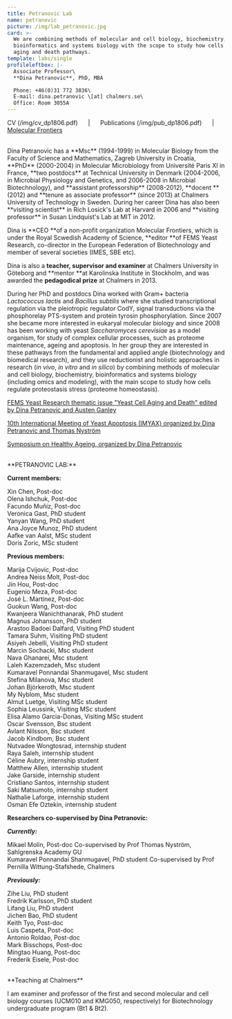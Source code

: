 ```yaml
---
title: Petranovic Lab
name: petranovic
picture: /img/lab_petranovic.jpg
card: >-
  We are combining methods of molecular and cell biology, biochemistry,
  bioinformatics and systems biology with the scope to study how cells regulate
  aging and death pathways.
template: labs/single
profileleftbox: |-
  Associate Professor\
  **Dina Petranovic**, PhD, MBA

  Phone: +46(0)31 772 3836\
  E-mail: dina.petranovic \[at] chalmers.se\
  Office: Room 3055A
---
```

CV (/img/cv_dp1806.pdf) &nbsp;&nbsp;&nbsp;&nbsp; | &nbsp;&nbsp;&nbsp;&nbsp; Publications (/img/pub_dp1806.pdf) &nbsp;&nbsp;&nbsp;&nbsp; | &nbsp;&nbsp;&nbsp;&nbsp; [Molecular Frontiers](http://www.molecularfrontiers.com/management-and-editorial-team)

<br>
Dina Petranovic has a **Msc** (1994-1999) in Molecular Biology from the Faculty of Science and Mathematics, Zagreb University in Croatia, **PhD** (2000-2004) in Molecular Microbiology from Université Paris XI in France, **two postdocs** at Technical University in Denmark (2004-2006, in Microbial Physiology and Genetics, and 2006-2008 in Microbial Biotechnology), and **assistant professorship** (2008-2012), **docent **(2012) and **tenure as associate professor** (since 2013) at Chalmers University of Technology in Sweden. During her career Dina has also been **visiting scientist** in Rich Losick's Lab at Harvard in 2006 and **visiting professor** in Susan Lindquist's Lab at MIT in 2012.

Dina is **CEO **of a non-profit organization Molecular Frontiers, which is under the Royal Scwedish Academy of Science, **editor **of FEMS Yeast Research, co-director in the European Federation of Biotechnology and member of several societies (IMES, SBE etc).

Dina is also a **teacher, supervisor and examiner** at Chalmers University in Göteborg and **mentor **at Karolinska Institute in Stockholm, and was awarded the **pedagodical prize** at Chalmers in 2013.

During her PhD and postdocs Dina worked with Gram+ bacteria _Lactococcus lactis_ and _Bacillus subtilis_ where she studied transcriptional regulation via the pleiotropic regulator CodY, signal transductions via the phosphorelay PTS-system and protein tyrosin phosphorylation. Since 2007 she became more interested in eukaryal molecular biology and since 2008 has been working with yeast _Saccharomyces cerevisiae_ as a model organism, for study of complex cellular processes, such as proteome maintenance, ageing and apoptosis. In her group they are interested in these pathways from the fundamental and applied angle (biotechnology and biomedical research), and they use reductionist and holistic approaches in research (_in vivo_, _in vitro_ and _in silico_) by combining methods of molecular and cell biology, biochemistry, bioinformatics and systems biology (including omics and modeling), with the main scope to study how cells regulate proteostasis stress (proteome homeostasis).

[FEMS Yeast Research thematic issue "Yeast Cell Aging and Death" edited by Dina Petranovic and Austen Ganley](https://onlinelibrary.wiley.com/toc/15671364/14/1)

[10th International Meeting of Yeast Apoptosis (IMYAX) organized by Dina Petranovic and Thomas Nyström](http://www.sysbio.se/imyaX/)

[Symposium on Healthy Ageing, organized by Dina Petranovic](http://www.chalmers.se/en/areas-of-advance/lifescience/events/Healthy-Ageing-Seminar/Pages/default.aspx)

<br>
**PETRANOVIC LAB:**

**Current members:**

Xin Chen,  Post-doc  
Olena Ishchuk,  Post-doc    
Facundo Muñiz,  Post-doc  
Veronica Gast,  PhD student  
Yanyan Wang,  PhD student  
Ana Joyce Munoz,  PhD student  
Aafke van Aalst,  MSc student  
Doris Zoric,  MSc student

**Previous members:**

Marija Cvijovic, Post-doc  
Andrea Neiss Molt, Post-doc  
Jin Hou, Post-doc  
Eugenio Meza, Post-doc  
José L. Martínez, Post-doc  
Guokun Wang, Post-doc  
Kwanjeera Wanichthanarak,  PhD student  
Magnus Johansson,  PhD student  
Arastoo Badoei Dalfard, Visiting PhD student  
Tamara Suhm, Visiting PhD student  
Asiyeh Jebelli, Visiting PhD student  
Marcin Sochacki, Msc student  
Nava Ghanarei, Msc student  
Laleh Kazemzadeh, Msc student  
Kumaravel Ponnandai Shanmugavel, Msc student  
Stefina Milanova, Msc student  
Johan Björkeroth, Msc student  
My Nyblom, Msc student  
Almut Luetge, Visiting MSc student  
Sophia Leussink, Visiting MSc student  
Elisa Alamo Garcia-Donas, Visiting MSc student  
Oscar Svensson, Bsc student  
Avlant Nilsson, Bsc student  
Jacob Kindbom, Bsc student  
Nutvadee Wongtosrad, internship student  
Raya Saleh, internship student  
Céline Aubry, internship student  
Matthew Allen, internship student  
Jake Garside, internship student  
Cristiano Santos, internship student  
Saki Matsumoto, internship student  
Nathalie Laforge, internship student  
Osman Efe Oztekin, internship student

**Researchers co-supervised by Dina Petranovic:**

**_Currently:_**

Mikael Molin,  Post-doc
Co-supervised by Prof Thomas Nyström, Sahlgrenska Academy GU  
Kumaravel Ponnandai Shanmugavel, PhD student
Co-supervised by Prof Pernilla Wittung-Stafshede, Chalmers

**_Previously:_**

Zihe Liu,  PhD student  
Fredrik Karlsson,  PhD student  
Lifang Liu,  PhD student  
Jichen Bao,  PhD student  
Keith Tyo,  Post-doc  
Luis Caspeta,  Post-doc  
Antonio Roldao,  Post-doc  
Mark Bisschops,  Post-doc  
Mingtao Huang,  Post-doc  
Frederik Eisele,  Post-doc

<br>
**Teaching at Chalmers**

I am examiner and professor of the first and second molecular and cell biology courses (UCM010 and KMG050, respectively) for Biotechnology undergraduate program (Bt1 & Bt2).
